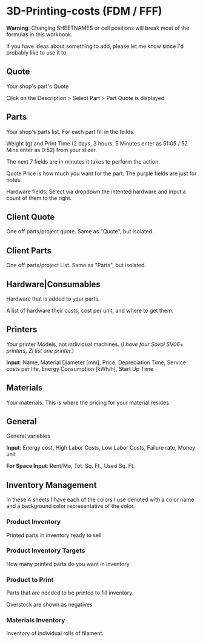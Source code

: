 
# 3D-Printing-costs (FDM / FFF)
**Warning**: Changing SHEETNAMES or cell positions will break most of the formulas in this workbook. 

If you have ideas about something to add, please let me know since I'd probably like to use it to.
## Quote
Your shop's part's Quote

Click on the Description > Select Part > Part Quote is displayed

## Parts
Your shop's parts list. For each part fill in the feilds. 

Weight (g) and Print Time (2 days, 3 hours, 5 Minutes enter as 51:05 / 52 Mins enter as 0:52) from your slicer. 

The next 7 fields are in minutes it takes to perform the action. 

Quote Price is how much you want for the part. The purple fields are just for notes. 

Hardware fields: Select via dropdown the intented hardware and input a count of them to the right.

## Client Quote
One off parts/project quote. Same as "Quote", but isolated.

## Client Parts
One off parts/project List. Same as "Parts", but isolated.

## Hardware|Consumables
Hardware that is added to your parts.

A list of hardware their costs, cost per unit, and where to get them.

## Printers
Your printer Models, not individual machines. (*I have four Sovol SV06+ printers, ZI list one printer.*)

**Input**: Name, Material Diameter [mm], Price, Depreciation Time, Service costs per life, Energy Consumption [kWh/h], Start Up Time

## Materials
Your materials. This is where the pricing for your material resides.

## General
General variables

**Input**: Energy cost, High Labor Costs, Low Labor Costs, Failure rate, Money unit

**For Space Input**: Rent/Mo, Tot. Sq. Ft., Used Sq. Ft.

## Inventory Management
In these 4 sheets I have each of the colors I use denoted with a color name and a background color representative of the color.

### Product Inventory
Printed parts in inventory ready to sell

### Product Inventory Targets
How many printed parts do you want in inventory

### Product to Print
Parts that are needed to be printed to fill inventory.

Overstock are shown as negatives

### Materials Inventory
Inventory of individual rolls of filament.
